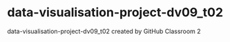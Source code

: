 # data-visualisation-project-dv09_t02
data-visualisation-project-dv09_t02 created by GitHub Classroom 2
